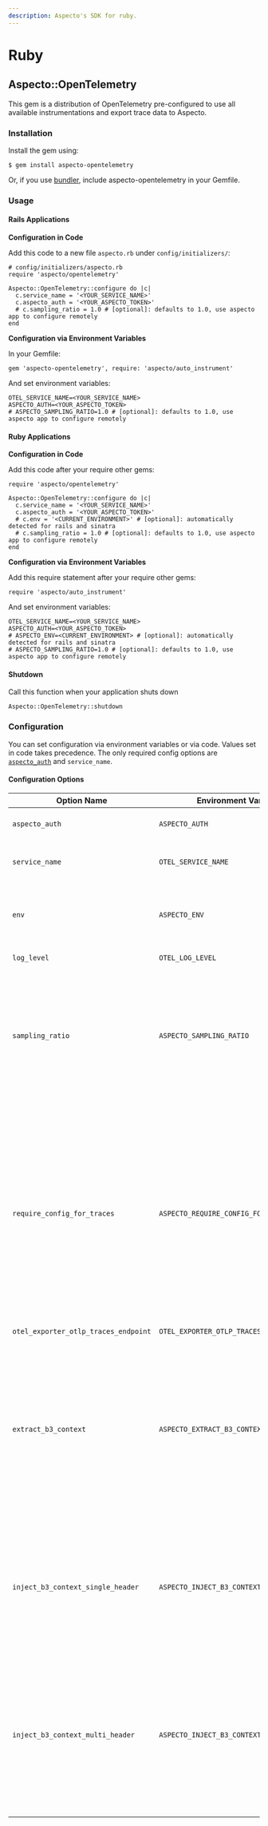 ```yaml
---
description: Aspecto's SDK for ruby.
---
```


# Ruby

## Aspecto::OpenTelemetry

This gem is a distribution of OpenTelemetry pre-configured to use all available instrumentations and export trace data to Aspecto.

### Installation

Install the gem using:

```
$ gem install aspecto-opentelemetry
```

Or, if you use [bundler](https://bundler.io), include aspecto-opentelemetry in your Gemfile.

### Usage

#### Rails Applications

**Configuration in Code**

Add this code to a new file `aspecto.rb` under `config/initializers/`:

```
# config/initializers/aspecto.rb
require 'aspecto/opentelemetry'

Aspecto::OpenTelemetry::configure do |c|
  c.service_name = '<YOUR_SERVICE_NAME>'
  c.aspecto_auth = '<YOUR_ASPECTO_TOKEN>'
  # c.sampling_ratio = 1.0 # [optional]: defaults to 1.0, use aspecto app to configure remotely
end
```

**Configuration via Environment Variables**

In your Gemfile:

```
gem 'aspecto-opentelemetry', require: 'aspecto/auto_instrument'
```

And set environment variables:

```
OTEL_SERVICE_NAME=<YOUR_SERVICE_NAME>
ASPECTO_AUTH=<YOUR_ASPECTO_TOKEN>
# ASPECTO_SAMPLING_RATIO=1.0 # [optional]: defaults to 1.0, use aspecto app to configure remotely
```

#### Ruby Applications

**Configuration in Code**

Add this code after your require other gems:

```
require 'aspecto/opentelemetry'

Aspecto::OpenTelemetry::configure do |c|
  c.service_name = '<YOUR_SERVICE_NAME>'
  c.aspecto_auth = '<YOUR_ASPECTO_TOKEN>'
  # c.env = '<CURRENT_ENVIRONMENT>' # [optional]: automatically detected for rails and sinatra
  # c.sampling_ratio = 1.0 # [optional]: defaults to 1.0, use aspecto app to configure remotely
end
```

**Configuration via Environment Variables**

Add this require statement after your require other gems:

```
require 'aspecto/auto_instrument'
```

And set environment variables:

```
OTEL_SERVICE_NAME=<YOUR_SERVICE_NAME>
ASPECTO_AUTH=<YOUR_ASPECTO_TOKEN>
# ASPECTO_ENV=<CURRENT_ENVIRONMENT> # [optional]: automatically detected for rails and sinatra
# ASPECTO_SAMPLING_RATIO=1.0 # [optional]: defaults to 1.0, use aspecto app to configure remotely
```

#### Shutdown

Call this function when your application shuts down

```
Aspecto::OpenTelemetry::shutdown
```

### Configuration

You can set configuration via environment variables or via code. Values set in code takes precedence. The only required config options are [`aspecto_auth`](https://app.aspecto.io/app/integration/api-key) and `service_name`.

#### Configuration Options

| Option Name                          | Environment Variable                      | Type        | Default                                                                      | Description                                                                                                                                                                                                                                  |
| ------------------------------------ | ----------------------------------------- | ----------- | ---------------------------------------------------------------------------- | -------------------------------------------------------------------------------------------------------------------------------------------------------------------------------------------------------------------------------------------- |
| `aspecto_auth`                       | `ASPECTO_AUTH`                            | UUID string | -                                                                            | Aspecto's [API key](https://app.aspecto.io/app/integration/api-key) for authentication                                                                                                                                                       |
| `service_name`                       | `OTEL_SERVICE_NAME`                       | string      | -                                                                            | Name of the service which is sending telemetry                                                                                                                                                                                               |
| `env`                                | `ASPECTO_ENV`                             | string      | Extracted from Rails or Sinatra if used                                      | Deployment environment: `production` / `staging` / `development`, etc.                                                                                                                                                                       |
| `log_level`                          | `OTEL_LOG_LEVEL`                          | string      | `ERROR`                                                                      | `ERROR` / `WARN` / `INFO`, etc.                                                                                                                                                                                                              |
| `sampling_ratio`                     | `ASPECTO_SAMPLING_RATIO`                  | float       | 1.0                                                                          | How many of the traces starting in this service should be sampled. set to number in range \[0.0, 1.0] where 0.0 is no sampling, and 1.0 is sample all                                                                                        |
| `require_config_for_traces`          | `ASPECTO_REQUIRE_CONFIG_FOR_TRACES`       | boolean     | `false`                                                                      | When `true`, the SDK will not trace anything until remote sampling configuration arrives (few hundreds ms). Can be used to enforce sampling configuration is always applied, with the cost of losing traces generated during service startup |
| `otel_exporter_otlp_traces_endpoint` | `OTEL_EXPORTER_OTLP_TRACES_ENDPOINT`      | URL         | [`https://otelcol.aspecto.io/v1/trace`](https://otelcol.aspecto.io/v1/trace) | Url                                                                                                                                                                                                                                          |
| `extract_b3_context`                 | `ASPECTO_EXTRACT_B3_CONTEXT`              | boolean     | `false`                                                                      | Set to `true` when the service receives requests from another instrumented component that propagate context via B3 protocol multi or single header. For example: Envoy Proxy, Ambassador and Istio                                           |
| `inject_b3_context_single_header`    | `ASPECTO_INJECT_B3_CONTEXT_SINGLE_HEADER` | boolean     | `false`                                                                      | Set to `true` when the service send traffic to another instrumented component that propagate context via B3 **single header** protocol                                                                                                       |
| `inject_b3_context_multi_header`     | `ASPECTO_INJECT_B3_CONTEXT_MULTI_HEADER`  | boolean     | `false`                                                                      | Set to `true` when the service send traffic to another instrumented component that propagate context via B3 **multi header** protocol. For example: Envoy Proxy, Istio                                                                       |

